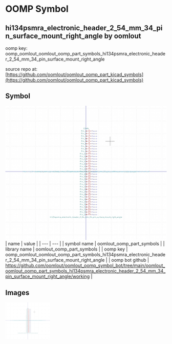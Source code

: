 # OOMP Symbol  
## hi134psmra_electronic_header_2_54_mm_34_pin_surface_mount_right_angle  by oomlout  
  
oomp key: oomp_oomlout_oomlout_oomp_part_symbols_hi134psmra_electronic_header_2_54_mm_34_pin_surface_mount_right_angle  
  
source repo at: [https://github.com/oomlout/oomlout_oomp_part_kicad_symbols](https://github.com/oomlout/oomlout_oomp_part_kicad_symbols)  
## Symbol  
  
[![working.png](working_600.png)](working.png)  
| name | value | 
| --- | --- | 
| symbol name | oomlout_oomp_part_symbols | 
| library name | oomlout_oomp_part_symbols | 
| oomp key | oomp_oomlout_oomlout_oomp_part_symbols_hi134psmra_electronic_header_2_54_mm_34_pin_surface_mount_right_angle | 
| oomp bot github | https://github.com/oomlout/oomlout_oomp_symbol_bot/tree/main/oomlout_oomlout_oomp_part_symbols_hi134psmra_electronic_header_2_54_mm_34_pin_surface_mount_right_angle/working | 
## Images  
  
[![working.png](working_140.png)](working.png)  
